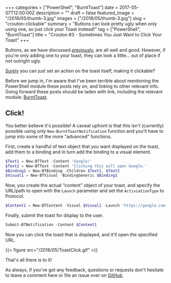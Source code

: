 +++
categories = ["PowerShell", "BurntToast"]
date = 2017-05-07T12:00:00Z
description = ""
draft = false
featured_image = "/2018/05/thumb-3.jpg"
images = ["/2018/05/thumb-3.jpg"]
slug = "crouton-clickable"
summary = "Buttons can look pretty ugly when only using one, so just click your Toast instead!"
tag = ["PowerShell", "BurntToast"]
title = "Crouton #3 - Sometimes You Just Want to Click Your Toast"
+++


Buttons, as we have discussed [previously](https://king.geek.nz/2017/03/20/crouton-stackwatch/), are all well and good. However, if you're only adding one to your toast, they can look a little… out of place if not outright ugly.

[Surely](https://github.com/Windos/BurntToast/issues/15) you can just set an action on the toast itself, making it clickable?

Before we jump in, I'm aware that I've been terrible about mentioning the PowerShell module these posts rely on, and linking to other relevant info. Going forward these posts should be laden with link, including the relevant module: [BurntToast](https://www.powershellgallery.com/packages/BurntToast).

## **Click!**

You better believe it's possible! A caveat upfront is that this isn't (currently) possible using only `New-BurntToastNotification` function and you'll have to jump into some of the more "advanced" functions.

First, create a handful of text object that you want displayed on the toast, add them to a binding and in turn add the binding to a visual element.

```powershell
$Text1 = New-BTText -Content 'Google!'
$Text2 = New-BTText -Content 'Clicking this will open Google.'
$Binding1 = New-BTBinding -Children $Text1, $Text2
$Visual1 = New-BTVisual -BindingGeneric $Binding1

```

Now, you create the actual “content” object of your toast, and specify the URL/path to open with the `Launch` parameter and set the `ActiviationType` to Protocol.

```powershell
$Content1 = New-BTContent -Visual $Visual1 -Launch 'https://google.com' -ActivationType Protocol

```

Finally, submit the toast for display to the user.

```powershell
Submit-BTNotification -Content $Content1

```

Now you can click the toast that is displayed, and it'll open the specified URL.

{{< figure src="/2018/05/ToastClick.gif" >}}

That's all there is to it!

As always, if you've got any feedback, questions or requests don't hesitate to leave a comment here or file an issue over on [GitHub](https://github.com/Windos/BurntToast).

